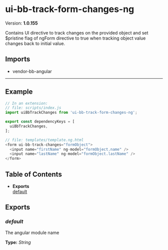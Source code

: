 # ui-bb-track-form-changes-ng


Version: **1.0.155**

Contains UI directive to track changes on the provided object
and set $pristine flag of ngForm directive to true when tracking
object value changes back to initial value.

## Imports

* vendor-bb-angular

---

## Example

```javascript
// In an extension:
// file: scripts/index.js
import uiBbTrackChanges from 'ui-bb-track-form-changes-ng';

export const dependencyKeys = [
  uiBbTrackChanges,
];

// file: templates/template.ng.html
<form ui-bb-track-changes="formObject">
  <input name="firstName" ng-model="formObject.name" />
  <input name="lastName" ng-model="formObject.lastName" />
</form>
```

## Table of Contents
- **Exports**<br/>    <a href="#default">default</a><br/>

## Exports

### <a name="default"></a>*default*

The angular module name

**Type:** *String*

